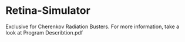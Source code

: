 # Retina-Simulator
Exclusive for Cherenkov Radiation Busters.
For more information, take a look at Program Describtion.pdf
